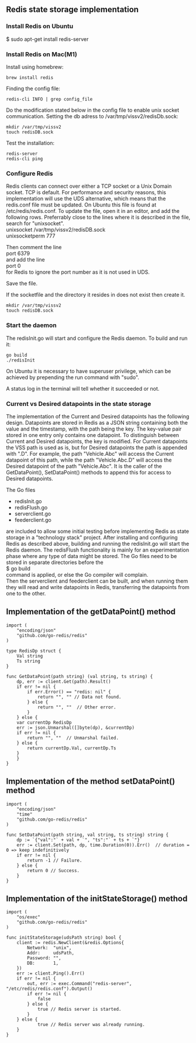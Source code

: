 ## Redis state storage implementation

### Install Redis on Ubuntu
$ sudo apt-get install redis-server

### Install Redis on Mac(M1)

Install using homebrew:
```
brew install redis
```

Finding the config file:
```
redis-cli INFO | grep config_file
```

Do the modification stated below in the config file to enable unix socket communication.
Setting the db adress to /var/tmp/vissv2/redisDb.sock:
```
mkdir /var/tmp/vissv2
touch redisDB.sock
```

Test the installation:

```
redis-server
redis-cli ping
```


### Configure Redis
Redis clients can connect over either a TCP socket or a Unix Domain socket. TCP is default. 
For performance and security reasons, this implementation will use the UDS alternative, which means that the redis.conf file must be updated.
On Ubuntu this file is found at /etc/redis/redis.conf.
To update the file, open it in an editor, and add the following rows. Preferrably close to the lines where it is described in the file, search for "unixsocket".<br>
unixsocket /var/tmp/vissv2/redisDB.sock<br>
unixsocketperm 777<br>

Then comment the line<br>
port 6379<br>
and add the line<br>
port 0<br>
for Redis to ignore the port number as it is not used in UDS.

Save the file.

If the socketfile and the directory it resides in does not exist then create it.
```
mkdir /var/tmp/vissv2
touch redisDB.sock
```

### Start the daemon
The redisInit.go will start and configure the Redis daemon. To build and run it:
```
go build
./redisInit
```
On Ubuntu it is necessary to have superuser privilege, which can be achieved by prepending the run command with "sudo".

A status log in the terminal will tell whether it succeeded or not.


### Current vs Desired datapoints in the state storage
The implementation of the Current and Desired datapoints has the following design.
Datapoints are stored in Redis as a JSON string containing both the value and the timestamp, with the path being the key. 
The key-value pair stored in one entry only contains one datapoint. 
To distinguish between Current and Desired datapoints, the key is modified. 
For Current datapoints the VSS path is used as is, but for Desired datapoints the path is appended with ".D".
For example, the path "Vehicle.Abc" will access the Current datapoint of this path, while the path "Vehicle.Abc.D" will access the Desired datapoint of the path "Vehicle.Abc".
It is the caller of the GetDataPoint(), SetDataPoint() methods to append this for access to Desired datapoints. 

The Go files
- redisInit.go
- redisFlush.go
- serverclient.go
- feederclient.go

are included to allow some initial testing before implementing Redis as state storage in a "technology stack" project. 
After installing and configuring Redis as described above, building and running the redisInit.go will start the Redis daemon. 
The redisFlush functionality is mainly for an experimentation phase where any type of data might be stored. 
The Go files need to be stored in separate directories before the<br>
$ go build<br>
command is applied, or else the Go compiler will complain.<br>
Then the serverclient and feederclient can be built, and when running them they will read and write datapoints in Redis, transferring the datapoints from one to the other. 

## Implementation of the getDataPoint() method
```
import (
	"encoding/json"
	"github.com/go-redis/redis"
)

type RedisDp struct {
	Val string
	Ts string
}

func GetDataPoint(path string) (val string, ts string) {
    dp, err := client.Get(path).Result()
    if err != nil {
        if err.Error() == "redis: nil" {
            return "", "" // Data not found.
        } else {
            return "", ""  // Other error.
        }
    } else {
	var currentDp RedisDp
	err := json.Unmarshal([]byte(dp), &currentDp)
	if err != nil {
		return "", ""  // Unmarshal failed.
	} else {
	    return currentDp.Val, currentDp.Ts
	}
    }
}
```
## Implementation of the method setDataPoint() method
```
import (
	"encoding/json"
	"time"
	"github.com/go-redis/redis"
)

func SetDataPoint(path string, val string, ts string) string {
    dp := `{"val":"` + val + `", "ts":"` + ts + `"}`
    err := client.Set(path, dp, time.Duration(0)).Err()  // duration = 0 => keep indefinitively
    if err != nil {
        return -1 // Failure.
    } else {
        return 0 // Success.
    }
}
```

## Implementation of the initStateStorage() method
```
import (
	"os/exec"
	"github.com/go-redis/redis"
)

func initStateStorage(udsPath string) bool {
    client := redis.NewClient(&redis.Options{
        Network:  "unix",
        Addr:     udsPath,
        Password: "",
        DB:       1,
    })
    err := client.Ping().Err()
    if err != nil {
        out, err := exec.Command("redis-server", "/etc/redis/redis.conf").Output()
        if err != nil {
            false
        } else {
            true // Redis server is started.
        }
    } else {
            true // Redis server was already running.
    }
}
```


